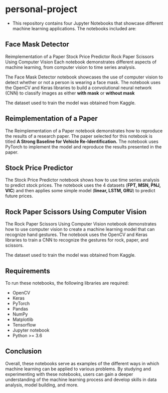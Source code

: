 # personal-project
+ This repository contains four Jupyter Notebooks that showcase different machine learning applications. The notebooks included are:

## Face Mask Detector
Reimplementation of a Paper
Stock Price Predictor
Rock Paper Scissors Using Computer Vision
Each notebook demonstrates different aspects of machine learning, from computer vision to time series analysis.

The Face Mask Detector notebook showcases the use of computer vision to detect whether or not a person is wearing a face mask. The notebook uses the OpenCV and Keras libraries to build a convolutional neural network (CNN) to classify images as either **with mask** or **without mask**

The dataset used to train the model was obtained from Kaggle.

## Reimplementation of a Paper
The Reimplementation of a Paper notebook demonstrates how to reproduce the results of a research paper. The paper selected for this notebook is titled __A Strong Baseline for Vehicle Re-Identification.__ The notebook uses PyTorch to implement the model and reproduce the results presented in the paper.

## Stock Price Predictor
The Stock Price Predictor notebook shows how to use time series analysis to predict stock prices. The notebook uses the 4 datasets (**FPT, MSN, PNJ, VIC**) and then applies some simple model (**linear, LSTM, GRU**) to predict future prices.

## Rock Paper Scissors Using Computer Vision
The Rock Paper Scissors Using Computer Vision notebook demonstrates how to use computer vision to create a machine learning model that can recognize hand gestures. The notebook uses the OpenCV and Keras libraries to train a CNN to recognize the gestures for rock, paper, and scissors.

The dataset used to train the model was obtained from Kaggle.

## Requirements
To run these notebooks, the following libraries are required:
+ OpenCV
+ Keras
+ PyTorch
+ Pandas
+ NumPy
+ Matplotlib
+ Tensorflow
+ Jupyter notebook
+ Python >= 3.6

## Conclusion
Overall, these notebooks serve as examples of the different ways in which machine learning can be applied to various problems. By studying and experimenting with these notebooks, users can gain a deeper understanding of the machine learning process and develop skills in data analysis, model building, and more.
